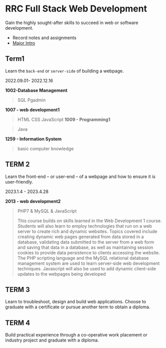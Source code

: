 # RRC Full Stack Web Development

Gain the highly sought-after skills to succeed in web or software development.

- Record notes and assignments 
- [Major Intro](https://www.rrc.ca/explore/program/full-stack-web-development/)

## Term1
Learn the `back-end` or `server-side` of building a webpage.

2022.09.01- 2022.12.16

**1002-Database Management** 

> SQL Pgadmin

**1007 - web development1** 

> HTML CSS JavaScript
**1009 - Programming1**

> Java

**1259 - Information System**

> basic computer knowledge

## TERM 2
Learn the front-end – or user-end – of a webpage and how to ensure it is user-friendly.

2023.1.4 - 2023.4.28

**2013 - web development2**

> PHP7 & MySQL & JavaScript
>
> This course builds on skills learned in the Web Development 1 course. Students will also learn to
> employ technologies that run on a web server to create rich and dynamic websites. Topics covered
> include creating dynamic web pages generated from data stored in a database, validating data
> submitted to the server from a web form and saving that data in a database, as well as maintaining
> session cookies to provide data persistence to clients accessing the website. The PHP scripting
> language and the MySQL relational database management system are used to learn server-side
> web development techniques. Javascript will also be used to add dynamic client-side updates to the
> webpages being developed



## TERM 3
Learn to troubleshoot, design and build web applications. Choose to graduate with a certificate or pursue another term to obtain a diploma.

## TERM 4
Build practical experience through a co-operative work placement or industry project and graduate with a diploma.

